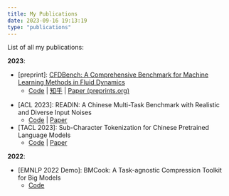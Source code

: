 ```yaml
---
title: My Publications
date: 2023-09-16 19:13:19
type: "publications"
---
```

<!-- # My Publications -->

List of all my publications:

**2023**:

- [preprint]: [CFDBench: A Comprehensive Benchmark for Machine Learning Methods in Fluid Dynamics](/2023/09/16/CFDBench/)
    - [Code](https://www.github.com/luo-yining/CFDBench) | [知乎](https://zhuanlan.zhihu.com/p/656033757) | [Paper (preprints.org)](https://www.preprints.org/manuscript/202309.1550/v1)
<!-- - [preprint] [Robust and Scalable Model Editing for Large Language Models](/2023/09/14/EREN/) -->
- [ACL 2023]: READIN: A Chinese Multi-Task Benchmark with Realistic and Diverse Input Noises
    - [Code](https://www.github.com/THUNLP/READIN) | [Paper](https://aclanthology.org/2023.acl-long.460/)
- [TACL 2023]: Sub-Character Tokenization for Chinese Pretrained Language Models
    - [Code](https://www.github.com/THUNLP/SubCharTokenization) | [Paper](https://aclanthology.org/2023.tacl-1.28/)

**2022**:

- [EMNLP 2022 Demo]: BMCook: A Task-agnostic Compression Toolkit for Big Models
    - [Code](https://www.github.com/OpenBMB/BMCook)
